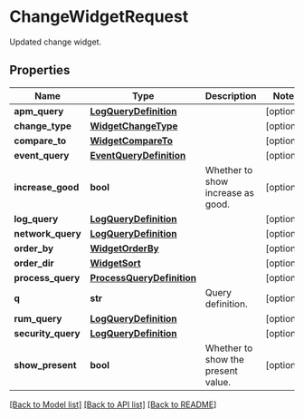 # ChangeWidgetRequest

Updated change widget.
## Properties
Name | Type | Description | Notes
------------ | ------------- | ------------- | -------------
**apm_query** | [**LogQueryDefinition**](LogQueryDefinition.md) |  | [optional] 
**change_type** | [**WidgetChangeType**](WidgetChangeType.md) |  | [optional] 
**compare_to** | [**WidgetCompareTo**](WidgetCompareTo.md) |  | [optional] 
**event_query** | [**EventQueryDefinition**](EventQueryDefinition.md) |  | [optional] 
**increase_good** | **bool** | Whether to show increase as good. | [optional] 
**log_query** | [**LogQueryDefinition**](LogQueryDefinition.md) |  | [optional] 
**network_query** | [**LogQueryDefinition**](LogQueryDefinition.md) |  | [optional] 
**order_by** | [**WidgetOrderBy**](WidgetOrderBy.md) |  | [optional] 
**order_dir** | [**WidgetSort**](WidgetSort.md) |  | [optional] 
**process_query** | [**ProcessQueryDefinition**](ProcessQueryDefinition.md) |  | [optional] 
**q** | **str** | Query definition. | [optional] 
**rum_query** | [**LogQueryDefinition**](LogQueryDefinition.md) |  | [optional] 
**security_query** | [**LogQueryDefinition**](LogQueryDefinition.md) |  | [optional] 
**show_present** | **bool** | Whether to show the present value. | [optional] 

[[Back to Model list]](README.md#documentation-for-models) [[Back to API list]](README.md#documentation-for-api-endpoints) [[Back to README]](README.md)


